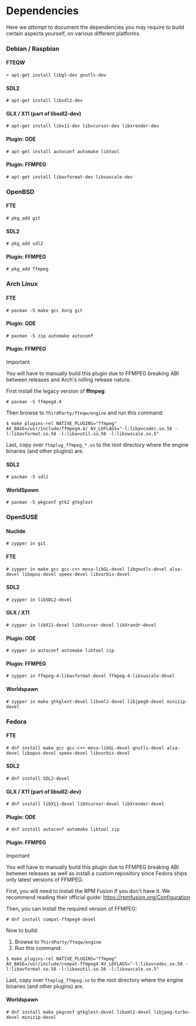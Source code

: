 # Dependencies

Here we *attempt* to document the dependencies you may require to
build certain aspects yourself, on various different platforms.

### Debian / Raspbian

#### FTEQW

```
> apt-get install libgl-dev gnutls-dev
```

#### SDL2

```
# apt-get install libsdl2-dev
```

#### GLX / X11 (part of libsdl2-dev)

```
# apt-get install libx11-dev libxcursor-dev libxrender-dev
```

#### Plugin: ODE

```
# apt-get install autoconf automake libtool
```

#### Plugin: FFMPEG

```
# apt-get install libavformat-dev libswscale-dev
```

### OpenBSD

#### FTE

```
# pkg_add git
```

#### SDL2

```
# pkg_add sdl2
```

#### Plugin: FFMPEG

```
# pkg_add ffmpeg
```

### Arch Linux

#### FTE

```
# pacman -S make gcc Xorg git
```

#### Plugin: ODE

```
# pacman -S zip automake autoconf
```

#### Plugin: FFMPEG

> [!important]
> You will have to manually build this plugin due to FFMPEG
> breaking ABI between releases and Arch's rolling release nature.

First install the legacy version of **ffmpeg**:

```
# pacman -S ffmpeg4.4
```

Then browse to `ThirdParty/fteqw/engine` and run this command: 

```
$ make plugins-rel NATIVE_PLUGINS="ffmpeg" AV_BASE=/usr/include/ffmpeg4.4/ AV_LDFLAGS="-l:libavcodec.so.58 -l:libavformat.so.58 -l:libavutil.so.56 -l:libswscale.so.5"
```

Last, copy over `fteplug_ffmpeg_*.so` to the root directory where the
engine binaries (and other plugins) are.

#### SDL2

```
# pacman -S sdl2
```

#### WorldSpawn

```
# pacman -S pkgconf gtk2 gtkglext
```

### OpenSUSE

#### Nuclide

```
# zypper in git 
```

#### FTE

```
# zypper in make gcc gcc-c++ mesa-libGL-devel libgnutls-devel alsa-devel libopus-devel speex-devel libvorbis-devel
```

#### SDL2

```
# zypper in libSDL2-devel
```

#### GLX / X11

```
# zypper in libX11-devel libXcursor-devel libXrandr-devel
```

#### Plugin: ODE

```
# zypper in autoconf automake libtool zip
```

#### Plugin: FFMPEG

```
# zypper in ffmpeg-4-libavformat-devel ffmpeg-4-libswscale-devel
```

#### Worldspawn

```
# zypper in make gtkglext-devel libxml2-devel libjpeg8-devel minizip-devel
```

### Fedora

#### FTE

```
# dnf install make gcc gcc-c++ mesa-libGL-devel gnutls-devel alsa-devel libopus-devel speex-devel libvorbis-devel
```

#### SDL2

```
# dnf install SDL2-devel
```

#### GLX / X11 (part of libsdl2-dev)

```
# dnf install libX11-devel libXcursor-devel libXrender-devel
```

#### Plugin: ODE

```
# dnf install autoconf automake libtool zip
```

#### Plugin: FFMPEG

> [!important]
> You will have to manually build this plugin due to FFMPEG
> breaking ABI between releases as well as install a custom repository
> since Fedora ships only latest versions of FFMPEG.

First, you will need to install the RPM Fusion if you
don't have it. We recommend reading their official guide:
https://rpmfusion.org/Configuration

Then, you can install the required version of FFMPEG:

```
# dnf install compat-ffmpeg4-devel
```

Now to build:

1. Browse to `ThirdParty/fteqw/engine`
2. Run this command: 

```
$ make plugins-rel NATIVE_PLUGINS="ffmpeg" AV_BASE=/usr/include/compat-ffmpeg4 AV_LDFLAGS="-l:libavcodec.so.58 -l:libavformat.so.58 -l:libavutil.so.56 -l:libswscale.so.5"
```

Last, copy over `fteplug_ffmpeg.so` to the root directory where the
engine binaries (and other plugins) are.

#### Worldspawn

```
# dnf install make pkgconf gtkglext-devel libxml2-devel libjpeg-turbo-devel minizip-devel
```
